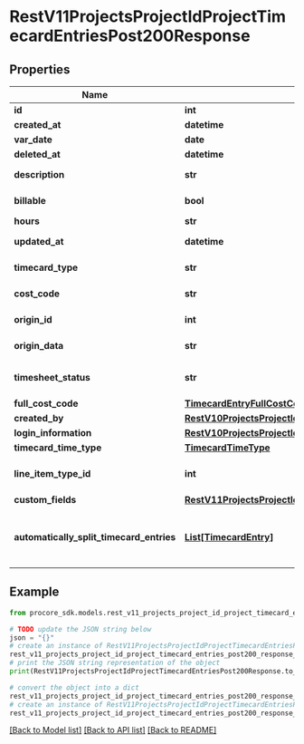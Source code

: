 # RestV11ProjectsProjectIdProjectTimecardEntriesPost200Response


## Properties

Name | Type | Description | Notes
------------ | ------------- | ------------- | -------------
**id** | **int** | Timecard entry id | [optional] 
**created_at** | **datetime** | Created at | [optional] 
**var_date** | **date** | Timecard entry date | [optional] 
**deleted_at** | **datetime** | Deleted at | [optional] 
**description** | **str** | Timecard entry description | [optional] 
**billable** | **bool** | Timecard entry billable status | [optional] 
**hours** | **str** | Timecard entry hours | [optional] 
**updated_at** | **datetime** | Timecard entry updated at | [optional] 
**timecard_type** | **str** | Timecard entry time type | [optional] 
**cost_code** | **str** | Timecard entry cost code | [optional] 
**origin_id** | **int** | ID of related external data | [optional] 
**origin_data** | **str** | Value of related external data | [optional] 
**timesheet_status** | **str** | Deprecated. Reference status property. | [optional] 
**full_cost_code** | [**TimecardEntryFullCostCode**](TimecardEntryFullCostCode.md) |  | [optional] 
**created_by** | [**RestV10ProjectsProjectIdWorkLogsGet200ResponseInnerCreatedBy**](RestV10ProjectsProjectIdWorkLogsGet200ResponseInnerCreatedBy.md) |  | [optional] 
**login_information** | [**RestV10ProjectsProjectIdWorkLogsGet200ResponseInnerCreatedBy**](RestV10ProjectsProjectIdWorkLogsGet200ResponseInnerCreatedBy.md) |  | [optional] 
**timecard_time_type** | [**TimecardTimeType**](TimecardTimeType.md) |  | [optional] 
**line_item_type_id** | **int** | The ID of the Line Item Type of the Timecard Entry | [optional] 
**custom_fields** | [**RestV11ProjectsProjectIdRecycleBinIncidentsWitnessStatementsGet200ResponseInnerCustomFields**](RestV11ProjectsProjectIdRecycleBinIncidentsWitnessStatementsGet200ResponseInnerCustomFields.md) |  | [optional] 
**automatically_split_timecard_entries** | [**List[TimecardEntry]**](TimecardEntry.md) | Timecard entries returned with associated object as part of overtime_management | [optional] 

## Example

```python
from procore_sdk.models.rest_v11_projects_project_id_project_timecard_entries_post200_response import RestV11ProjectsProjectIdProjectTimecardEntriesPost200Response

# TODO update the JSON string below
json = "{}"
# create an instance of RestV11ProjectsProjectIdProjectTimecardEntriesPost200Response from a JSON string
rest_v11_projects_project_id_project_timecard_entries_post200_response_instance = RestV11ProjectsProjectIdProjectTimecardEntriesPost200Response.from_json(json)
# print the JSON string representation of the object
print(RestV11ProjectsProjectIdProjectTimecardEntriesPost200Response.to_json())

# convert the object into a dict
rest_v11_projects_project_id_project_timecard_entries_post200_response_dict = rest_v11_projects_project_id_project_timecard_entries_post200_response_instance.to_dict()
# create an instance of RestV11ProjectsProjectIdProjectTimecardEntriesPost200Response from a dict
rest_v11_projects_project_id_project_timecard_entries_post200_response_from_dict = RestV11ProjectsProjectIdProjectTimecardEntriesPost200Response.from_dict(rest_v11_projects_project_id_project_timecard_entries_post200_response_dict)
```
[[Back to Model list]](../README.md#documentation-for-models) [[Back to API list]](../README.md#documentation-for-api-endpoints) [[Back to README]](../README.md)



